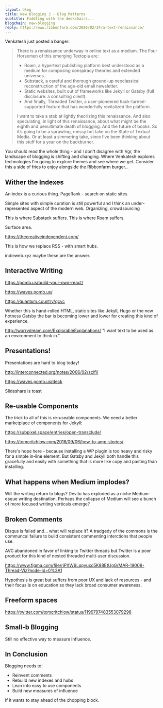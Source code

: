 ```yaml
---
layout: blog
title: New Blogging 3 - Blog Patterns
subtitle: Fiddling with the deckchairs...
blogchain: new-blogging
reply: https://www.ribbonfarm.com/2020/02/24/a-text-renaissance/
---
```


Venkatesh just posted a banger:

>There is a renaissance underway in online text as a medium. The Four Horsemen of this emerging Textopia are:
>
>- Roam, a hypertext publishing platform best understood as a medium for composing conspiracy theories and extended universes.
>- Substack, a careful and thorough ground-up neoclassical reconstruction of the age-old email newsletter.
>- Static websites, built out of frameworks like Jekyll or Gatsby (full disclosure: a consulting client).
>- And finally, Threaded Twitter, a user-pioneered hack-turned-supported feature that has wonderfully revitalized the platform.
>
>I want to take a stab at lightly theorizing this renaissance. And also speculating, in light of this renaissance, about what might be the eighth and penultimate death of blogging. And the future of books. So it’s going to be a sprawling, messy hot take on the State of Textual Media. Or at least a simmering take, since I’ve been thinking about this stuff for a year on the backburner.

You should read the whole thing - and I don't disagree with Vgr, the landscape of blogging is shifting and changing. Where Venkatesh explores technologies I'm going to explore themes and see where we get. Consider this a side of fries to enjoy alongside the Ribbonfarm burger...

## Wither the Indexes

An index is a curious thing. PageRank - search on static sites.

Simple sites with simple curation is *still* powerful and I think an under-represented aspect of the modern web. Organizing, crowdsourcing

This is where Substack suffers. This is where Roam suffers.

Surface area.

https://thecreativeindependent.com/

This is how we replace RSS - with smart hubs.

indieweb.xyz maybe these are the answer.

## Interactive Writing

https://pomb.us/build-your-own-react/

https://waves.pomb.us/

https://quantum.country/qcvc

Whether this is hand-rolled HTML, static sites like Jekyll, Hugo or the new hotness Gatsby the bar is becoming lower and lower for creating this kind of experience.

http://worrydream.com/ExplorableExplanations/ "I want text to be used as an environment to think in."

## Presentations!


Presentations are hard to blog today! 

http://interconnected.org/notes/2006/02/scifi/

https://waves.pomb.us/deck

Slideshare is toast 

## Re-usable Components

The trick to all of this is re-useable components. We need a better marketplace of components for Jekyll:

https://subpixel.space/entries/open-transclude/

https://tomcritchlow.com/2018/09/06/how-to-amp-stories/

There's hope here - because installing a WP plugin is too heavy and risky for a simple in-line element. But Gatsby and Jekyll both handle this gracefully and easily with something that is more like copy and pasting than installing.

## What happens when Medium implodes?

Will the writing return to blogs? Dev.to has exploded as a niche Medium-esque writing destination. Perhaps the collapse of Medium will see a bunch of more focused writing verticals emerge? 

## Broken Comments

Disqus is failed and... what will replace it? A tradgedy of the commons is the communcal failure to build consistent commenting interctions that people use.

AVC abandoned in favor of linking to Twitter threads but Twitter is a poor product for this kind of nested threaded multi-user discussion.

https://www.figma.com/file/riPXW9Lqpyuxo5K88EtUgG/MAR-19008-Thread-Viz?node-id=0%3A1

Hypothesis is great but suffers from poor UX and lack of resources - and their focus is on education so they lack broad consumer awareness.

## Freeform spaces

https://twitter.com/tomcritchlow/status/1199797483553079298

## Small-b Blogging

Still no effective way to measure influence.

## In Conclusion

Blogging needs to:

- Reinvent comments
- Rebuild new indexes and hubs
- Lean into easy to use components
- Build new measures of influence

If it wants to stay ahead of the chopping block.





